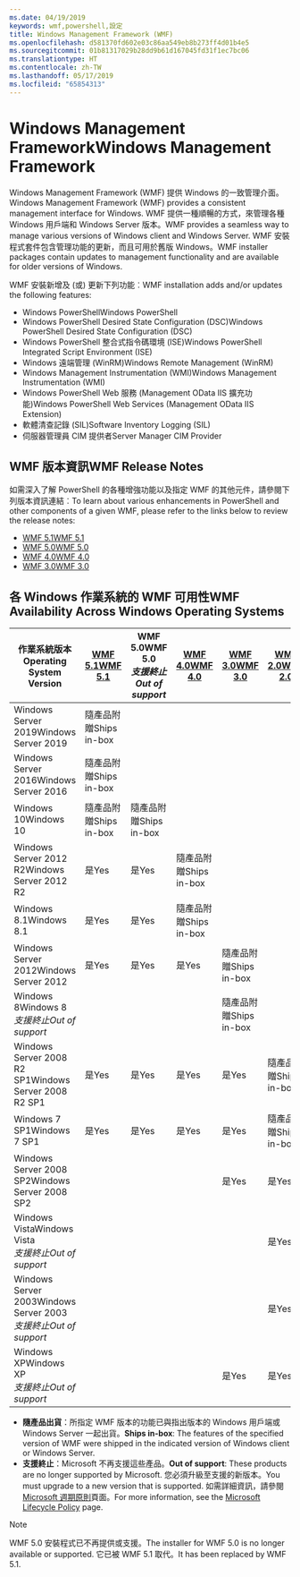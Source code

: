 ```yaml
---
ms.date: 04/19/2019
keywords: wmf,powershell,設定
title: Windows Management Framework (WMF)
ms.openlocfilehash: d581370fd602e03c86aa549eb8b273ff4d01b4e5
ms.sourcegitcommit: 01b81317029b28dd9b61d167045fd31f1ec7bc06
ms.translationtype: HT
ms.contentlocale: zh-TW
ms.lasthandoff: 05/17/2019
ms.locfileid: "65854313"
---
```

# <a name="windows-management-framework"></a><span data-ttu-id="e2727-103">Windows Management Framework</span><span class="sxs-lookup"><span data-stu-id="e2727-103">Windows Management Framework</span></span>

<span data-ttu-id="e2727-104">Windows Management Framework (WMF) 提供 Windows 的一致管理介面。</span><span class="sxs-lookup"><span data-stu-id="e2727-104">Windows Management Framework (WMF) provides a consistent management interface for Windows.</span></span> <span data-ttu-id="e2727-105">WMF 提供一種順暢的方式，來管理各種 Windows 用戶端和 Windows Server 版本。</span><span class="sxs-lookup"><span data-stu-id="e2727-105">WMF provides a seamless way to manage various versions of Windows client and Windows Server.</span></span> <span data-ttu-id="e2727-106">WMF 安裝程式套件包含管理功能的更新，而且可用於舊版 Windows。</span><span class="sxs-lookup"><span data-stu-id="e2727-106">WMF installer packages contain updates to management functionality and are available for older versions of Windows.</span></span>

<span data-ttu-id="e2727-107">WMF 安裝新增及 (或) 更新下列功能︰</span><span class="sxs-lookup"><span data-stu-id="e2727-107">WMF installation adds and/or updates the following features:</span></span>

- <span data-ttu-id="e2727-108">Windows PowerShell</span><span class="sxs-lookup"><span data-stu-id="e2727-108">Windows PowerShell</span></span>
- <span data-ttu-id="e2727-109">Windows PowerShell Desired State Configuration (DSC)</span><span class="sxs-lookup"><span data-stu-id="e2727-109">Windows PowerShell Desired State Configuration (DSC)</span></span>
- <span data-ttu-id="e2727-110">Windows PowerShell 整合式指令碼環境 (ISE)</span><span class="sxs-lookup"><span data-stu-id="e2727-110">Windows PowerShell Integrated Script Environment (ISE)</span></span>
- <span data-ttu-id="e2727-111">Windows 遠端管理 (WinRM)</span><span class="sxs-lookup"><span data-stu-id="e2727-111">Windows Remote Management (WinRM)</span></span>
- <span data-ttu-id="e2727-112">Windows Management Instrumentation (WMI)</span><span class="sxs-lookup"><span data-stu-id="e2727-112">Windows Management Instrumentation (WMI)</span></span>
- <span data-ttu-id="e2727-113">Windows PowerShell Web 服務 (Management OData IIS 擴充功能)</span><span class="sxs-lookup"><span data-stu-id="e2727-113">Windows PowerShell Web Services (Management OData IIS Extension)</span></span>
- <span data-ttu-id="e2727-114">軟體清查記錄 (SIL)</span><span class="sxs-lookup"><span data-stu-id="e2727-114">Software Inventory Logging (SIL)</span></span>
- <span data-ttu-id="e2727-115">伺服器管理員 CIM 提供者</span><span class="sxs-lookup"><span data-stu-id="e2727-115">Server Manager CIM Provider</span></span>

## <a name="wmf-release-notes"></a><span data-ttu-id="e2727-116">WMF 版本資訊</span><span class="sxs-lookup"><span data-stu-id="e2727-116">WMF Release Notes</span></span>

<span data-ttu-id="e2727-117">如需深入了解 PowerShell 的各種增強功能以及指定 WMF 的其他元件，請參閱下列版本資訊連結︰</span><span class="sxs-lookup"><span data-stu-id="e2727-117">To learn about various enhancements in PowerShell and other components of a given WMF, please refer to the links below to review the release notes:</span></span>

- [<span data-ttu-id="e2727-118">WMF 5.1</span><span class="sxs-lookup"><span data-stu-id="e2727-118">WMF 5.1</span></span>](whats-new/release-notes.md#wmf-51-changes)
- [<span data-ttu-id="e2727-119">WMF 5.0</span><span class="sxs-lookup"><span data-stu-id="e2727-119">WMF 5.0</span></span>](whats-new/release-notes.md#wmf-50-changes)
- [<span data-ttu-id="e2727-120">WMF 4.0</span><span class="sxs-lookup"><span data-stu-id="e2727-120">WMF 4.0</span></span>](https://download.microsoft.com/download/3/D/6/3D61D262-8549-4769-A660-230B67E15B25/Windows%20Management%20Framework%204%200%20Release%20Notes.docx)
- [<span data-ttu-id="e2727-121">WMF 3.0</span><span class="sxs-lookup"><span data-stu-id="e2727-121">WMF 3.0</span></span>](https://download.microsoft.com/download/E/7/6/E76850B8-DA6E-4FF5-8CCE-A24FC513FD16/WMF%203%20Release%20Notes.docx)

## <a name="wmf-availability-across-windows-operating-systems"></a><span data-ttu-id="e2727-122">各 Windows 作業系統的 WMF 可用性</span><span class="sxs-lookup"><span data-stu-id="e2727-122">WMF Availability Across Windows Operating Systems</span></span>

|        <span data-ttu-id="e2727-123">作業系統版本</span><span class="sxs-lookup"><span data-stu-id="e2727-123">Operating System Version</span></span>         | <span data-ttu-id="e2727-124">[WMF 5.1][]</span><span class="sxs-lookup"><span data-stu-id="e2727-124">[WMF 5.1][]</span></span>  | <span data-ttu-id="e2727-125">WMF 5.0</span><span class="sxs-lookup"><span data-stu-id="e2727-125">WMF 5.0</span></span><br><span data-ttu-id="e2727-126">*支援終止*</span><span class="sxs-lookup"><span data-stu-id="e2727-126">*Out of support*</span></span> | <span data-ttu-id="e2727-127">[WMF 4.0][]</span><span class="sxs-lookup"><span data-stu-id="e2727-127">[WMF 4.0][]</span></span>  | <span data-ttu-id="e2727-128">[WMF 3.0][]</span><span class="sxs-lookup"><span data-stu-id="e2727-128">[WMF 3.0][]</span></span>  | <span data-ttu-id="e2727-129">[WMF 2.0][]</span><span class="sxs-lookup"><span data-stu-id="e2727-129">[WMF 2.0][]</span></span>  |
| --------------------------------------- | ------------ | --------------------------- | ------------ | ------------ | ------------ |
| <span data-ttu-id="e2727-130">Windows Server 2019</span><span class="sxs-lookup"><span data-stu-id="e2727-130">Windows Server 2019</span></span>                     | <span data-ttu-id="e2727-131">隨產品附贈</span><span class="sxs-lookup"><span data-stu-id="e2727-131">Ships in-box</span></span> |                             |              |              |              |
| <span data-ttu-id="e2727-132">Windows Server 2016</span><span class="sxs-lookup"><span data-stu-id="e2727-132">Windows Server 2016</span></span>                     | <span data-ttu-id="e2727-133">隨產品附贈</span><span class="sxs-lookup"><span data-stu-id="e2727-133">Ships in-box</span></span> |                             |              |              |              |
| <span data-ttu-id="e2727-134">Windows 10</span><span class="sxs-lookup"><span data-stu-id="e2727-134">Windows 10</span></span>                              | <span data-ttu-id="e2727-135">隨產品附贈</span><span class="sxs-lookup"><span data-stu-id="e2727-135">Ships in-box</span></span> | <span data-ttu-id="e2727-136">隨產品附贈</span><span class="sxs-lookup"><span data-stu-id="e2727-136">Ships in-box</span></span>                |              |              |              |
| <span data-ttu-id="e2727-137">Windows Server 2012 R2</span><span class="sxs-lookup"><span data-stu-id="e2727-137">Windows Server 2012 R2</span></span>                  | <span data-ttu-id="e2727-138">是</span><span class="sxs-lookup"><span data-stu-id="e2727-138">Yes</span></span>          | <span data-ttu-id="e2727-139">是</span><span class="sxs-lookup"><span data-stu-id="e2727-139">Yes</span></span>                         | <span data-ttu-id="e2727-140">隨產品附贈</span><span class="sxs-lookup"><span data-stu-id="e2727-140">Ships in-box</span></span> |              |              |
| <span data-ttu-id="e2727-141">Windows 8.1</span><span class="sxs-lookup"><span data-stu-id="e2727-141">Windows 8.1</span></span>                             | <span data-ttu-id="e2727-142">是</span><span class="sxs-lookup"><span data-stu-id="e2727-142">Yes</span></span>          | <span data-ttu-id="e2727-143">是</span><span class="sxs-lookup"><span data-stu-id="e2727-143">Yes</span></span>                         | <span data-ttu-id="e2727-144">隨產品附贈</span><span class="sxs-lookup"><span data-stu-id="e2727-144">Ships in-box</span></span> |              |              |
| <span data-ttu-id="e2727-145">Windows Server 2012</span><span class="sxs-lookup"><span data-stu-id="e2727-145">Windows Server 2012</span></span>                     | <span data-ttu-id="e2727-146">是</span><span class="sxs-lookup"><span data-stu-id="e2727-146">Yes</span></span>          | <span data-ttu-id="e2727-147">是</span><span class="sxs-lookup"><span data-stu-id="e2727-147">Yes</span></span>                         | <span data-ttu-id="e2727-148">是</span><span class="sxs-lookup"><span data-stu-id="e2727-148">Yes</span></span>          | <span data-ttu-id="e2727-149">隨產品附贈</span><span class="sxs-lookup"><span data-stu-id="e2727-149">Ships in-box</span></span> |              |
| <span data-ttu-id="e2727-150">Windows 8</span><span class="sxs-lookup"><span data-stu-id="e2727-150">Windows 8</span></span><br><span data-ttu-id="e2727-151">*支援終止*</span><span class="sxs-lookup"><span data-stu-id="e2727-151">*Out of support*</span></span>           |              |                             |              | <span data-ttu-id="e2727-152">隨產品附贈</span><span class="sxs-lookup"><span data-stu-id="e2727-152">Ships in-box</span></span> |              |
| <span data-ttu-id="e2727-153">Windows Server 2008 R2 SP1</span><span class="sxs-lookup"><span data-stu-id="e2727-153">Windows Server 2008 R2 SP1</span></span>              | <span data-ttu-id="e2727-154">是</span><span class="sxs-lookup"><span data-stu-id="e2727-154">Yes</span></span>          | <span data-ttu-id="e2727-155">是</span><span class="sxs-lookup"><span data-stu-id="e2727-155">Yes</span></span>                         | <span data-ttu-id="e2727-156">是</span><span class="sxs-lookup"><span data-stu-id="e2727-156">Yes</span></span>          | <span data-ttu-id="e2727-157">是</span><span class="sxs-lookup"><span data-stu-id="e2727-157">Yes</span></span>          | <span data-ttu-id="e2727-158">隨產品附贈</span><span class="sxs-lookup"><span data-stu-id="e2727-158">Ships in-box</span></span> |
| <span data-ttu-id="e2727-159">Windows 7 SP1</span><span class="sxs-lookup"><span data-stu-id="e2727-159">Windows 7 SP1</span></span>                           | <span data-ttu-id="e2727-160">是</span><span class="sxs-lookup"><span data-stu-id="e2727-160">Yes</span></span>          | <span data-ttu-id="e2727-161">是</span><span class="sxs-lookup"><span data-stu-id="e2727-161">Yes</span></span>                         | <span data-ttu-id="e2727-162">是</span><span class="sxs-lookup"><span data-stu-id="e2727-162">Yes</span></span>          | <span data-ttu-id="e2727-163">是</span><span class="sxs-lookup"><span data-stu-id="e2727-163">Yes</span></span>          | <span data-ttu-id="e2727-164">隨產品附贈</span><span class="sxs-lookup"><span data-stu-id="e2727-164">Ships in-box</span></span> |
| <span data-ttu-id="e2727-165">Windows Server 2008 SP2</span><span class="sxs-lookup"><span data-stu-id="e2727-165">Windows Server 2008 SP2</span></span>                 |              |                             |              | <span data-ttu-id="e2727-166">是</span><span class="sxs-lookup"><span data-stu-id="e2727-166">Yes</span></span>          | <span data-ttu-id="e2727-167">是</span><span class="sxs-lookup"><span data-stu-id="e2727-167">Yes</span></span>          |
| <span data-ttu-id="e2727-168">Windows Vista</span><span class="sxs-lookup"><span data-stu-id="e2727-168">Windows Vista</span></span><br><span data-ttu-id="e2727-169">*支援終止*</span><span class="sxs-lookup"><span data-stu-id="e2727-169">*Out of support*</span></span>       |              |                             |              |              | <span data-ttu-id="e2727-170">是</span><span class="sxs-lookup"><span data-stu-id="e2727-170">Yes</span></span>          |
| <span data-ttu-id="e2727-171">Windows Server 2003</span><span class="sxs-lookup"><span data-stu-id="e2727-171">Windows Server 2003</span></span><br><span data-ttu-id="e2727-172">*支援終止*</span><span class="sxs-lookup"><span data-stu-id="e2727-172">*Out of support*</span></span> |              |                             |              |              | <span data-ttu-id="e2727-173">是</span><span class="sxs-lookup"><span data-stu-id="e2727-173">Yes</span></span>          |
| <span data-ttu-id="e2727-174">Windows XP</span><span class="sxs-lookup"><span data-stu-id="e2727-174">Windows XP</span></span><br><span data-ttu-id="e2727-175">*支援終止*</span><span class="sxs-lookup"><span data-stu-id="e2727-175">*Out of support*</span></span>          |              |                             |              | <span data-ttu-id="e2727-176">是</span><span class="sxs-lookup"><span data-stu-id="e2727-176">Yes</span></span>          | <span data-ttu-id="e2727-177">是</span><span class="sxs-lookup"><span data-stu-id="e2727-177">Yes</span></span>          |

- <span data-ttu-id="e2727-178">**隨產品出貨**：所指定 WMF 版本的功能已與指出版本的 Windows 用戶端或 Windows Server 一起出貨。</span><span class="sxs-lookup"><span data-stu-id="e2727-178">**Ships in-box**: The features of the specified version of WMF were shipped in the indicated version of Windows client or Windows Server.</span></span>
- <span data-ttu-id="e2727-179">**支援終止**：Microsoft 不再支援這些產品。</span><span class="sxs-lookup"><span data-stu-id="e2727-179">**Out of support**: These products are no longer supported by Microsoft.</span></span> <span data-ttu-id="e2727-180">您必須升級至支援的新版本。</span><span class="sxs-lookup"><span data-stu-id="e2727-180">You must upgrade to a new version that is supported.</span></span> <span data-ttu-id="e2727-181">如需詳細資訊，請參閱 [Microsoft 週期原則][]頁面。</span><span class="sxs-lookup"><span data-stu-id="e2727-181">For more information, see the [Microsoft Lifecycle Policy][] page.</span></span>

> [!NOTE]
> <span data-ttu-id="e2727-182">WMF 5.0 安裝程式已不再提供或支援。</span><span class="sxs-lookup"><span data-stu-id="e2727-182">The installer for WMF 5.0 is no longer available or supported.</span></span> <span data-ttu-id="e2727-183">它已被 WMF 5.1 取代。</span><span class="sxs-lookup"><span data-stu-id="e2727-183">It has been replaced by WMF 5.1.</span></span>

[Microsoft 週期原則]: https://support.microsoft.com/lifecycle
[Microsoft Lifecycle Policy]: https://support.microsoft.com/lifecycle
[WMF 5.1]: https://aka.ms/wmf51download
[WMF 4.0]: https://aka.ms/wmf4download
[WMF 3.0]: https://aka.ms/wmf3download
[WMF 2.0]: https://aka.ms/wmf2download
